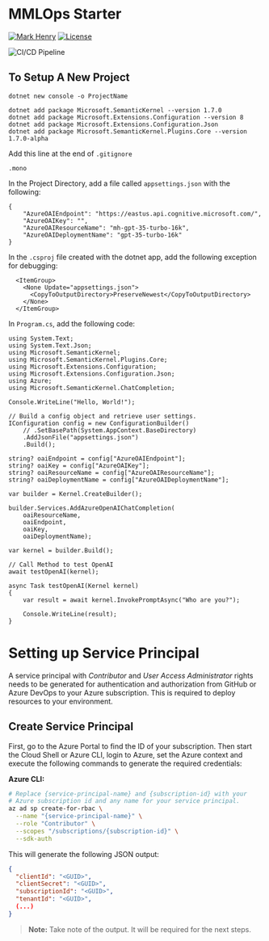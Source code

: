 # MMLOps Starter

[![Mark Henry](https://img.shields.io/static/v1?label=Author&message=Mark%20Henry&color=success)](https://www.linkedin.com/in/marknhenry/) 
[![License](https://img.shields.io/static/v1?label=License&message=MIT&color=blue)](https://www.linkedin.com/in/marknhenry/)

![CI/CD Pipeline](https://github.com/marknhenry/sk-pf-python/actions/workflows/github-actions-demo.yml/badge.svg)

## To Setup A New Project
```
dotnet new console -o ProjectName

dotnet add package Microsoft.SemanticKernel --version 1.7.0
dotnet add package Microsoft.Extensions.Configuration --version 8
dotnet add package Microsoft.Extensions.Configuration.Json
dotnet add package Microsoft.SemanticKernel.Plugins.Core --version 1.7.0-alpha
```

Add this line at the end of ```.gitignore```
```
.mono
```

In the Project Directory, add a file called ```appsettings.json``` with the following: 

``` 
{
    "AzureOAIEndpoint": "https://eastus.api.cognitive.microsoft.com/",
    "AzureOAIKey": "",
    "AzureOAIResourceName": "mh-gpt-35-turbo-16k", 
    "AzureOAIDeploymentName": "gpt-35-turbo-16k"
}
```

In the ```.csproj``` file created with the dotnet app, add the following exception for debugging:

```
  <ItemGroup>
    <None Update="appsettings.json">
      <CopyToOutputDirectory>PreserveNewest</CopyToOutputDirectory>
    </None>
  </ItemGroup>
```

In ```Program.cs```, add the following code: 

```
using System.Text;
using System.Text.Json;
using Microsoft.SemanticKernel;
using Microsoft.SemanticKernel.Plugins.Core;
using Microsoft.Extensions.Configuration;
using Microsoft.Extensions.Configuration.Json;
using Azure;
using Microsoft.SemanticKernel.ChatCompletion;

Console.WriteLine("Hello, World!");

// Build a config object and retrieve user settings.
IConfiguration config = new ConfigurationBuilder()
    // .SetBasePath(System.AppContext.BaseDirectory)
    .AddJsonFile("appsettings.json")
    .Build();

string? oaiEndpoint = config["AzureOAIEndpoint"];
string? oaiKey = config["AzureOAIKey"];
string? oaiResourceName = config["AzureOAIResourceName"];
string? oaiDeploymentName = config["AzureOAIDeploymentName"];

var builder = Kernel.CreateBuilder();

builder.Services.AddAzureOpenAIChatCompletion(
    oaiResourceName,
    oaiEndpoint,
    oaiKey,
    oaiDeploymentName);

var kernel = builder.Build();

// Call Method to test OpenAI
await testOpenAI(kernel);

async Task testOpenAI(Kernel kernel)
{
    var result = await kernel.InvokePromptAsync("Who are you?");

    Console.WriteLine(result);
}
```

# Setting up Service Principal

A service principal with *Contributor* and *User Access Administrator* rights needs to be generated for authentication and authorization from GitHub or Azure DevOps to your Azure subscription. This is required to deploy resources to your environment.

## Create Service Principal

First, go to the Azure Portal to find the ID of your subscription. Then start the Cloud Shell or Azure CLI, login to Azure, set the Azure context and execute the following commands to generate the required credentials:

**Azure CLI:**

```sh
# Replace {service-principal-name} and {subscription-id} with your
# Azure subscription id and any name for your service principal.
az ad sp create-for-rbac \
  --name "{service-principal-name}" \
  --role "Contributor" \
  --scopes "/subscriptions/{subscription-id}" \
  --sdk-auth
```

This will generate the following JSON output:

```json
{
  "clientId": "<GUID>",
  "clientSecret": "<GUID>",
  "subscriptionId": "<GUID>",
  "tenantId": "<GUID>",
  (...)
}
```

> **Note:** Take note of the output. It will be required for the next steps.
